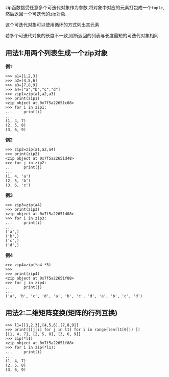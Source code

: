 zip函数接受任意多个可迭代对象作为参数,将对象中对应的元素打包成一个`tuple`,然后返回一个可迭代的zip对象.

这个可迭代对象可以使用循环的方式列出其元素

若多个可迭代对象的长度不一致,则所返回的列表与长度最短的可迭代对象相同.

## 用法1:用两个列表生成一个zip对象

**例1**

    >>> a1=[1,2,3]
    >>> a2=[4,5,6]
    >>> a3=[7,8,9]
    >>> a4=["a","b","c","d"]
    >>> zip1=zip(a1,a2,a3)
    >>> print(zip1)
    <zip object at 0x7f5a22651c08>
    >>> for i in zip1:
    ...     print(i)
    ... 
    (1, 4, 7)
    (2, 5, 8)
    (3, 6, 9)

**例2**

    >>> zip2=zip(a1,a2,a4)
    >>> print(zip2)
    <zip object at 0x7f5a22651d48>
    >>> for j in zip2:
    ...     print(j)
    ... 
    (1, 4, 'a')
    (2, 5, 'b')
    (3, 6, 'c')

**例3**

    >>> zip3=zip(a4)
    >>> print(zip3)
    <zip object at 0x7f5a22651d08>
    >>> for i in zip3:
    ...     print(i)
    ... 
    ('a',)
    ('b',)
    ('c',)
    ('d',)

**例4**

    >>> zip4=zip(*a4 *3)
    >>> 
    >>> print(zip4)
    <zip object at 0x7f5a22651f08>
    >>> for j in zip4:
    ...     print(j)
    ... 
    ('a', 'b', 'c', 'd', 'a', 'b', 'c', 'd', 'a', 'b', 'c', 'd')
    
## 用法2:二维矩阵变换(矩阵的行列互换)

    >>> l1=[[1,2,3],[4,5,6],[7,8,9]]
    >>> print([[j[i] for j in l1] for i in range(len(l1[0])) ])
    [[1, 4, 7], [2, 5, 8], [3, 6, 9]]
    >>> zip(*l1)
    <zip object at 0x7f5a22651f88>
    >>> for i in zip(*l1):
    ...     print(i)
    ... 
    (1, 4, 7)
    (2, 5, 8)
    (3, 6, 9)